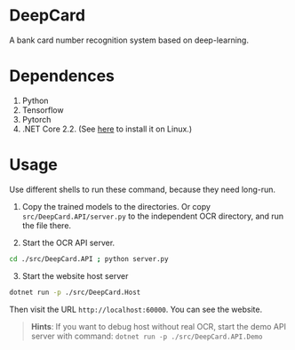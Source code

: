 # DeepCard

A bank card number recognition system based on deep-learning.

# Dependences

1. Python
2. Tensorflow
3. Pytorch
4. .NET Core 2.2. (See [here](https://dotnet.microsoft.com/download/linux-package-manager/rhel/sdk-current) to install it on Linux.)

# Usage

Use different shells to run these command, because they need long-run.

1. Copy the trained models to the directories. Or copy `src/DeepCard.API/server.py` to the independent OCR directory, and run the file there.

2. Start the OCR API server.

```sh
cd ./src/DeepCard.API ; python server.py
```

3. Start the website host server

```sh
dotnet run -p ./src/DeepCard.Host
```

Then visit the URL `http://localhost:60000`. You can see the website.

> **Hints**: If you want to debug host without real OCR, start the demo API server with command: `dotnet run -p ./src/DeepCard.API.Demo`